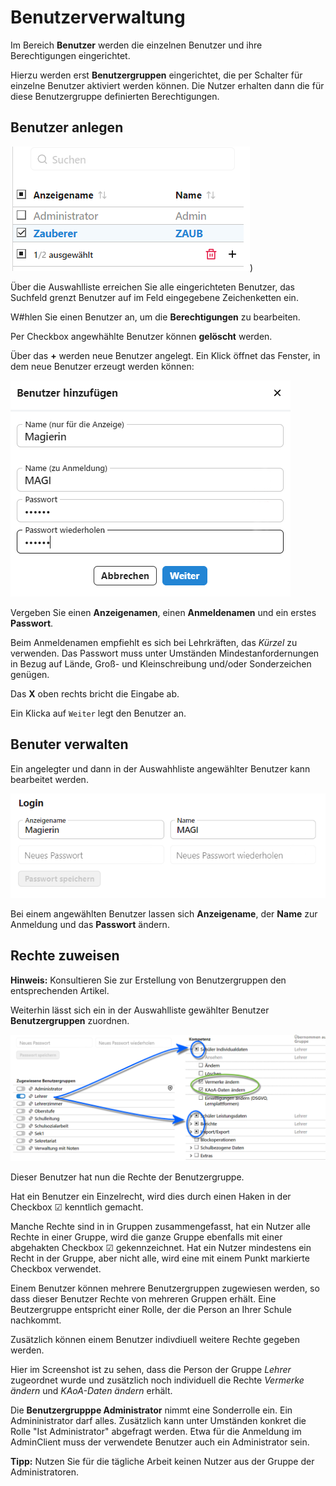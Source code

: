 # Benutzerverwaltung

Im Bereich **Benutzer** werden die einzelnen Benutzer und ihre Berechtigungen eingerichtet.

Hierzu werden erst **Benutzergruppen** eingerichtet, die per Schalter für einzelne Benutzer aktiviert werden können. Die Nutzer erhalten dann die für diese Benutzergruppe definierten Berechtigungen. 

## Benutzer anlegen

![Auswahlliste im Bereich Benutzer und Suchfeld](./graphics/SVWS_Benutzer_auswahlliste.png "Verwalten Sie Ihre Benutzer." ))

Über die Auswahlliste erreichen Sie alle eingerichteten Benutzer, das Suchfeld grenzt Benutzer auf im Feld eingegebene Zeichenketten ein.

W#hlen Sie einen Benutzer an, um die **Berechtigungen** zu bearbeiten.

Per Checkbox angewhählte Benutzer können **gelöscht** werden.

Über das **+** werden neue Benutzer angelegt. Ein Klick öffnet das Fenster, in dem neue Benutzer erzeugt werden können:

![Legen Sie einen neuen Benutzer an](./graphics/SVWS_Benutzer_neuAnlegen.png "Vergeben Sie die Daten für einen neuen Benutzer.")

Vergeben Sie einen **Anzeigenamen**, einen **Anmeldenamen** und ein erstes **Passwort**.

Beim Anmeldenamen empfiehlt es sich bei Lehrkräften, das *Kürzel* zu verwenden. Das Passwort muss unter Umständen Mindestanfordernungen in Bezug auf Lände, Groß- und Kleinschreibung und/oder Sonderzeichen genügen.

Das **X** oben rechts bricht die Eingabe ab.

Ein Klicka auf ```Weiter``` legt den Benutzer an.

## Benuter verwalten

Ein angelegter und dann in der Auswahhliste angewählter Benutzer kann bearbeitet werden.

![Bearbeiten Sie einen angewählten Benutzer](./graphics/SVWS_Benutzer_bearbeiten.png "Wählen Sie ein neues Passwort!")

Bei einem angewählten Benutzer lassen sich **Anzeigename**, der **Name** zur Anmeldung und das **Passwort** ändern.

## Rechte zuweisen

**Hinweis:** Konsultieren Sie zur Erstellung von Benutzergruppen den entsprechenden Artikel.

Weiterhin lässt sich ein in der Auswahlliste gewählter Benutzer **Benutzergruppen** zuordnen.

![Einem Benutzer wird eine Benutzergruppe und Individualrechte zugewiesen](./graphics/SVWS_Benutzer_BenutzergruppenZuweisen.png "Weisen Sie Benutzern ihre Gruppen und eventuelle weitere Rechte zu.")

Dieser Benutzer hat nun die Rechte der Benutzergruppe.

Hat ein Benutzer ein Einzelrecht, wird dies durch einen Haken in der Checkbox ☑ kenntlich gemacht.

Manche Rechte sind in in Gruppen zusammengefasst, hat ein Nutzer alle Rechte in einer Gruppe, wird die ganze Gruppe ebenfalls mit einer abgehakten Checkbox ☑ gekennzeichnet. Hat ein Nutzer mindestens ein Recht in der Gruppe, aber nicht alle, wird eine mit einem Punkt markierte Checkbox verwendet.

Einem Benutzer können mehrere Benutzergruppen zugewiesen werden, so dass dieser Benutzer Rechte von mehreren Gruppen erhält. Eine Beutzergruppe entspricht einer Rolle, der die Person an Ihrer Schule nachkommt.

Zusätzlich können einem Benutzer indivdiuell weitere Rechte gegeben werden.

Hier im Screenshot ist zu sehen, dass die Person der Gruppe *Lehrer* zugeordnet wurde und zusätzlich noch individuell die Rechte *Vermerke ändern* und *KAoA-Daten ändern* erhält. 

Die **Benutzergrupppe Administrator** nimmt eine Sonderrolle ein. Ein Admininistrator darf alles. Zusätzlich kann unter Umständen konkret die Rolle "Ist Administrator" abgefragt werden. Etwa für die Anmeldung im AdminClient muss der verwendete Benutzer auch ein Administrator sein.

**Tipp:** Nutzen Sie für die tägliche Arbeit keinen Nutzer aus der Gruppe der Administratoren.

